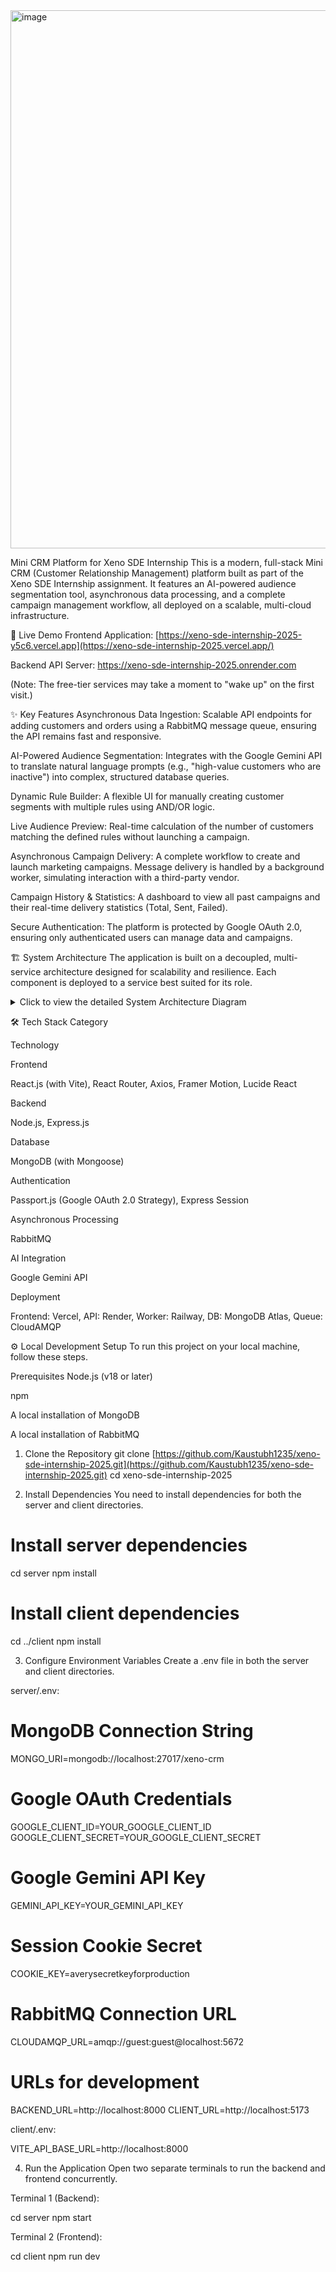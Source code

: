 <img width="598" height="861" alt="image" src="https://github.com/user-attachments/assets/2d35ea38-6b4b-4a21-a1dd-6037651669cd" />




Mini CRM Platform for Xeno SDE Internship
This is a modern, full-stack Mini CRM (Customer Relationship Management) platform built as part of the Xeno SDE Internship assignment. It features an AI-powered audience segmentation tool, asynchronous data processing, and a complete campaign management workflow, all deployed on a scalable, multi-cloud infrastructure.

🚀 Live Demo
Frontend Application: [https://xeno-sde-internship-2025-y5c6.vercel.app](https://xeno-sde-internship-2025.vercel.app/)

Backend API Server: https://xeno-sde-internship-2025.onrender.com

(Note: The free-tier services may take a moment to "wake up" on the first visit.)

✨ Key Features
Asynchronous Data Ingestion: Scalable API endpoints for adding customers and orders using a RabbitMQ message queue, ensuring the API remains fast and responsive.

AI-Powered Audience Segmentation: Integrates with the Google Gemini API to translate natural language prompts (e.g., "high-value customers who are inactive") into complex, structured database queries.

Dynamic Rule Builder: A flexible UI for manually creating customer segments with multiple rules using AND/OR logic.

Live Audience Preview: Real-time calculation of the number of customers matching the defined rules without launching a campaign.

Asynchronous Campaign Delivery: A complete workflow to create and launch marketing campaigns. Message delivery is handled by a background worker, simulating interaction with a third-party vendor.

Campaign History & Statistics: A dashboard to view all past campaigns and their real-time delivery statistics (Total, Sent, Failed).

Secure Authentication: The platform is protected by Google OAuth 2.0, ensuring only authenticated users can manage data and campaigns.

🏗️ System Architecture
The application is built on a decoupled, multi-service architecture designed for scalability and resilience. Each component is deployed to a service best suited for its role.

<details>
<summary>Click to view the detailed System Architecture Diagram</summary>

</details>

🛠️ Tech Stack
Category

Technology

Frontend

React.js (with Vite), React Router, Axios, Framer Motion, Lucide React

Backend

Node.js, Express.js

Database

MongoDB (with Mongoose)

Authentication

Passport.js (Google OAuth 2.0 Strategy), Express Session

Asynchronous Processing

RabbitMQ

AI Integration

Google Gemini API

Deployment

Frontend: Vercel, API: Render, Worker: Railway, DB: MongoDB Atlas, Queue: CloudAMQP

⚙️ Local Development Setup
To run this project on your local machine, follow these steps.

Prerequisites
Node.js (v18 or later)

npm

A local installation of MongoDB

A local installation of RabbitMQ

1. Clone the Repository
git clone [https://github.com/Kaustubh1235/xeno-sde-internship-2025.git](https://github.com/Kaustubh1235/xeno-sde-internship-2025.git)
cd xeno-sde-internship-2025

2. Install Dependencies
You need to install dependencies for both the server and client directories.

# Install server dependencies
cd server
npm install

# Install client dependencies
cd ../client
npm install

3. Configure Environment Variables
Create a .env file in both the server and client directories.

server/.env:

# MongoDB Connection String
MONGO_URI=mongodb://localhost:27017/xeno-crm

# Google OAuth Credentials
GOOGLE_CLIENT_ID=YOUR_GOOGLE_CLIENT_ID
GOOGLE_CLIENT_SECRET=YOUR_GOOGLE_CLIENT_SECRET

# Google Gemini API Key
GEMINI_API_KEY=YOUR_GEMINI_API_KEY

# Session Cookie Secret
COOKIE_KEY=averysecretkeyforproduction

# RabbitMQ Connection URL
CLOUDAMQP_URL=amqp://guest:guest@localhost:5672

# URLs for development
BACKEND_URL=http://localhost:8000
CLIENT_URL=http://localhost:5173

client/.env:

VITE_API_BASE_URL=http://localhost:8000

4. Run the Application
Open two separate terminals to run the backend and frontend concurrently.

Terminal 1 (Backend):

cd server
npm start

Terminal 2 (Frontend):

cd client
npm run dev

